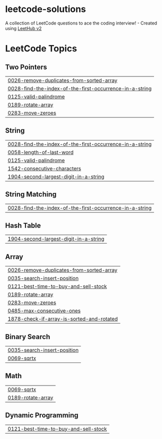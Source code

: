 # leetcode-solutions
A collection of LeetCode questions to ace the coding interview! - Created using [LeetHub v2](https://github.com/arunbhardwaj/LeetHub-2.0)

<!---LeetCode Topics Start-->
# LeetCode Topics
## Two Pointers
|  |
| ------- |
| [0026-remove-duplicates-from-sorted-array](https://github.com/sriharsha3411/leetcode-solutions/tree/master/0026-remove-duplicates-from-sorted-array) |
| [0028-find-the-index-of-the-first-occurrence-in-a-string](https://github.com/sriharsha3411/leetcode-solutions/tree/master/0028-find-the-index-of-the-first-occurrence-in-a-string) |
| [0125-valid-palindrome](https://github.com/sriharsha3411/leetcode-solutions/tree/master/0125-valid-palindrome) |
| [0189-rotate-array](https://github.com/sriharsha3411/leetcode-solutions/tree/master/0189-rotate-array) |
| [0283-move-zeroes](https://github.com/sriharsha3411/leetcode-solutions/tree/master/0283-move-zeroes) |
## String
|  |
| ------- |
| [0028-find-the-index-of-the-first-occurrence-in-a-string](https://github.com/sriharsha3411/leetcode-solutions/tree/master/0028-find-the-index-of-the-first-occurrence-in-a-string) |
| [0058-length-of-last-word](https://github.com/sriharsha3411/leetcode-solutions/tree/master/0058-length-of-last-word) |
| [0125-valid-palindrome](https://github.com/sriharsha3411/leetcode-solutions/tree/master/0125-valid-palindrome) |
| [1542-consecutive-characters](https://github.com/sriharsha3411/leetcode-solutions/tree/master/1542-consecutive-characters) |
| [1904-second-largest-digit-in-a-string](https://github.com/sriharsha3411/leetcode-solutions/tree/master/1904-second-largest-digit-in-a-string) |
## String Matching
|  |
| ------- |
| [0028-find-the-index-of-the-first-occurrence-in-a-string](https://github.com/sriharsha3411/leetcode-solutions/tree/master/0028-find-the-index-of-the-first-occurrence-in-a-string) |
## Hash Table
|  |
| ------- |
| [1904-second-largest-digit-in-a-string](https://github.com/sriharsha3411/leetcode-solutions/tree/master/1904-second-largest-digit-in-a-string) |
## Array
|  |
| ------- |
| [0026-remove-duplicates-from-sorted-array](https://github.com/sriharsha3411/leetcode-solutions/tree/master/0026-remove-duplicates-from-sorted-array) |
| [0035-search-insert-position](https://github.com/sriharsha3411/leetcode-solutions/tree/master/0035-search-insert-position) |
| [0121-best-time-to-buy-and-sell-stock](https://github.com/sriharsha3411/leetcode-solutions/tree/master/0121-best-time-to-buy-and-sell-stock) |
| [0189-rotate-array](https://github.com/sriharsha3411/leetcode-solutions/tree/master/0189-rotate-array) |
| [0283-move-zeroes](https://github.com/sriharsha3411/leetcode-solutions/tree/master/0283-move-zeroes) |
| [0485-max-consecutive-ones](https://github.com/sriharsha3411/leetcode-solutions/tree/master/0485-max-consecutive-ones) |
| [1878-check-if-array-is-sorted-and-rotated](https://github.com/sriharsha3411/leetcode-solutions/tree/master/1878-check-if-array-is-sorted-and-rotated) |
## Binary Search
|  |
| ------- |
| [0035-search-insert-position](https://github.com/sriharsha3411/leetcode-solutions/tree/master/0035-search-insert-position) |
| [0069-sqrtx](https://github.com/sriharsha3411/leetcode-solutions/tree/master/0069-sqrtx) |
## Math
|  |
| ------- |
| [0069-sqrtx](https://github.com/sriharsha3411/leetcode-solutions/tree/master/0069-sqrtx) |
| [0189-rotate-array](https://github.com/sriharsha3411/leetcode-solutions/tree/master/0189-rotate-array) |
## Dynamic Programming
|  |
| ------- |
| [0121-best-time-to-buy-and-sell-stock](https://github.com/sriharsha3411/leetcode-solutions/tree/master/0121-best-time-to-buy-and-sell-stock) |
<!---LeetCode Topics End-->
